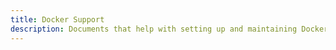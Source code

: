 ```yaml
---
title: Docker Support
description: Documents that help with setting up and maintaining Docker.
---
```

